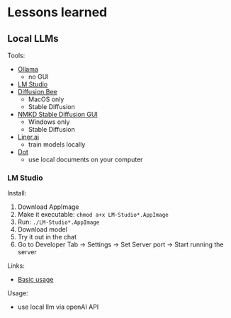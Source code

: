 # Lessons learned

## Local LLMs

Tools:
- [Ollama](https://ollama.com/)
  - no GUI 
- [LM Studio](https://lmstudio.ai/)
- [Diffusion Bee](https://diffusionbee.com/)
  - MacOS only
  - Stable Diffusion 
- [NMKD Stable Diffusion GUI](https://nmkd.itch.io/t2i-gui) 
  - Windows only
  - Stable Diffusion
- [Liner.ai](https://liner.ai/)
  - train models locally
- [Dot](https://dotapp.uk/)
  - use local documents on your computer 

### LM Studio

Install:
1. Download AppImage
2. Make it executable: `chmod a+x LM-Studio*.AppImage`
3. Run: `./LM-Studio*.AppImage`
4. Download model
5. Try it out in the chat
6. Go to Developer Tab -> Settings -> Set Server port -> Start running the server

Links:
- [Basic usage](https://lmstudio.ai/docs/app/basics)

Usage:
- use local llm via openAI API